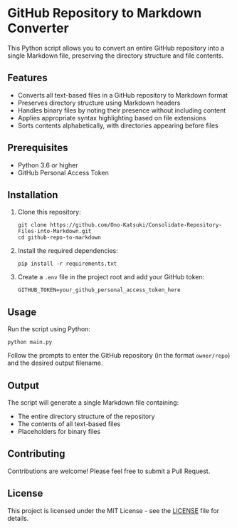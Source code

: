 # GitHub Repository to Markdown Converter

This Python script allows you to convert an entire GitHub repository into a single Markdown file, preserving the directory structure and file contents.

## Features

- Converts all text-based files in a GitHub repository to Markdown format
- Preserves directory structure using Markdown headers
- Handles binary files by noting their presence without including content
- Applies appropriate syntax highlighting based on file extensions
- Sorts contents alphabetically, with directories appearing before files

## Prerequisites

- Python 3.6 or higher
- GitHub Personal Access Token

## Installation

1. Clone this repository:
   ```
   git clone https://github.com/Ono-Katsuki/Consolidate-Repository-Files-into-Markdown.git
   cd github-repo-to-markdown
   ```

2. Install the required dependencies:
   ```
   pip install -r requirements.txt
   ```

3. Create a `.env` file in the project root and add your GitHub token:
   ```
   GITHUB_TOKEN=your_github_personal_access_token_here
   ```

## Usage

Run the script using Python:

```
python main.py
```

Follow the prompts to enter the GitHub repository (in the format `owner/repo`) and the desired output filename.

## Output

The script will generate a single Markdown file containing:

- The entire directory structure of the repository
- The contents of all text-based files
- Placeholders for binary files

## Contributing

Contributions are welcome! Please feel free to submit a Pull Request.

## License

This project is licensed under the MIT License - see the [LICENSE](LICENSE) file for details.
